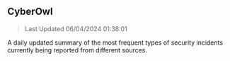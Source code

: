 ## CyberOwl 
> Last Updated 06/04/2024 01:38:01 


A daily updated summary of the most frequent types of security incidents currently being reported from different sources.

